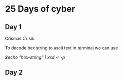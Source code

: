 # 25 Days of cyber

## Day 1

Crismas Crisis

To decode hex string to ascii text in terminal we can use

*$echo "hex-string" | xxd -r -p*

## Day 2

